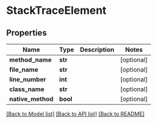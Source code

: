 # StackTraceElement

## Properties
Name | Type | Description | Notes
------------ | ------------- | ------------- | -------------
**method_name** | **str** |  | [optional] 
**file_name** | **str** |  | [optional] 
**line_number** | **int** |  | [optional] 
**class_name** | **str** |  | [optional] 
**native_method** | **bool** |  | [optional] 

[[Back to Model list]](../README.md#documentation-for-models) [[Back to API list]](../README.md#documentation-for-api-endpoints) [[Back to README]](../README.md)


